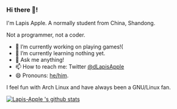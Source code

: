 ### Hi there 👋!
I'm Lapis Apple.
A normally student from China, Shandong.

Not a programmer, not a coder.

- 🔭 I’m currently working on playing games!(
- 🌱 I’m currently learning nothing yet.
- 💬 Ask me anything!
- 📫 How to reach me: Twitter [@dLapisApple](https://twitter.com/dLapisApple)
- 😄 Pronouns: [he/him](https://pronoun.is/he).
<!-- - ⚡ Fun fact:  -->

I feel fun with Arch Linux and have always been a GNU/Linux fan.

<!--
**Lapis-Apple/Lapis-Apple** is a ✨ _special_ ✨ repository because its `README.md` (this file) appears on your GitHub profile.

Here are some ideas to get you started:

- 🔭 I’m currently working on ...
- 🌱 I’m currently learning ...
- 👯 I’m looking to collaborate on ...
- 🤔 I’m looking for help with ...
- 💬 Ask me about ...
- 📫 How to reach me: ...
- 😄 Pronouns: ...
- ⚡ Fun fact: ...
-->

[![Lapis-Apple 's github stats](https://github-readme-stats.vercel.app/api?username=Lapis-Apple&show_icons=true&count_private=true&include_all_commits=true&hide=contribs,prs)](https://github.com/Lapis-Apple/github-readme-stats)
